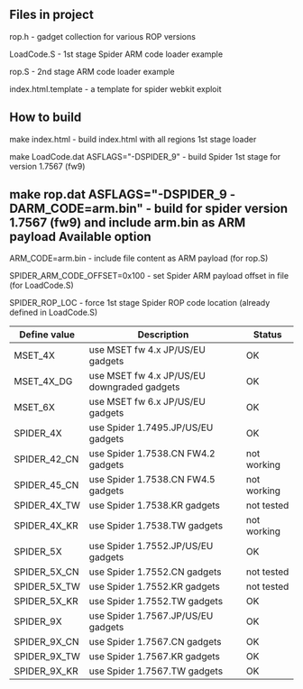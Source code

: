 Files in project
-----
rop.h - gadget collection for various ROP versions

LoadCode.S - 1st stage Spider ARM code loader example

rop.S - 2nd stage ARM code loader example

index.html.template - a template for spider webkit exploit

How to build
-----
make index.html - build index.html with all regions 1st stage loader

make LoadCode.dat ASFLAGS="-DSPIDER_9" - build Spider 1st stage for version 1.7567 (fw9)

make rop.dat ASFLAGS="-DSPIDER_9 -DARM_CODE=arm.bin" - build for spider version 1.7567 (fw9) and include arm.bin as ARM payload
Available option
-----
ARM_CODE=arm.bin - include file content as ARM payload (for rop.S)

SPIDER_ARM_CODE_OFFSET=0x100 - set Spider ARM payload offset in file (for LoadCode.S)

SPIDER_ROP_LOC - force 1st stage Spider ROP code location (already defined in LoadCode.S)

Define value|Description|Status
----------|----------|----------
MSET_4X|use MSET fw 4.x JP/US/EU gadgets|OK
MSET_4X_DG|use MSET fw 4.x JP/US/EU downgraded gadgets|OK
MSET_6X|use MSET fw 6.x  JP/US/EU gadgets|OK
SPIDER_4X|use Spider 1.7495.JP/US/EU gadgets|OK
SPIDER_42_CN|use Spider 1.7538.CN FW4.2 gadgets|not working
SPIDER_45_CN|use Spider 1.7538.CN FW4.5 gadgets|not working
SPIDER_4X_TW|use Spider 1.7538.KR gadgets|not tested
SPIDER_4X_KR|use Spider 1.7538.TW gadgets|not working
SPIDER_5X|use Spider 1.7552.JP/US/EU gadgets|OK
SPIDER_5X_CN|use Spider 1.7552.CN gadgets|not tested
SPIDER_5X_TW|use Spider 1.7552.KR gadgets|not tested
SPIDER_5X_KR|use Spider 1.7552.TW gadgets|OK
SPIDER_9X|use Spider 1.7567.JP/US/EU gadgets|OK
SPIDER_9X_CN|use Spider 1.7567.CN gadgets|OK
SPIDER_9X_TW|use Spider 1.7567.KR gadgets|OK
SPIDER_9X_KR|use Spider 1.7567.TW gadgets|OK



